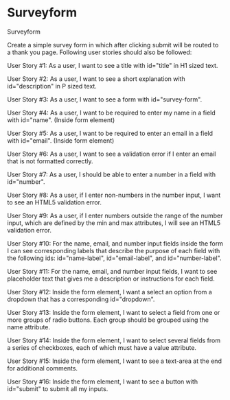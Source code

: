 # Surveyform
Surveyform
 <p>Create a simple survey form in which after clicking submit will be routed to a thank you page. Following user stories should also be followed: </p>
<p>User Story #1: As a user, I want to see a title with id="title" in H1 sized text.</p>
<p>User Story #2: As a user, I want to see a short explanation with id="description" in P sized text.</p>
<p>User Story #3: As a user, I want to see a form with id="survey-form".</p>
<p>User Story #4: As a user, I want to be required to enter my name in a field with id="name". (Inside form element)</p>
<p>User Story #5: As a user, I want to be required to enter an email in a field with id="email". (Inside form element)</p>
<p>User Story #6: As a user, I want to see a validation error if I enter an email that is not formatted correctly.</p>
<p>User Story #7: As a user, I should be able to enter a number in a field with id="number".</p>
<p>User Story #8: As a user, if I enter non-numbers in the number input, I want to see an HTML5 validation error.</p>
<p>User Story #9: As a user, if I enter numbers outside the range of the number input, which are defined by the min and max attributes, I will see an HTML5 validation error.</p>
<p>User Story #10: For the name, email, and number input fields inside the form I can see corresponding labels that describe the purpose of each field with the following ids: id="name-label", id="email-label", and id="number-label".</p>
<p>User Story #11: For the name, email, and number input fields, I want to see placeholder text that gives me a description or instructions for each field.</p>
<p>User Story #12: Inside the form element, I want a select an option from a dropdown that has a corresponding id="dropdown".</p>
<p>User Story #13: Inside the form element, I want to select a field from one or more groups of radio buttons. Each group should be grouped using the name attribute.</p>
<p>User Story #14: Inside the form element, I want to select several fields from a series of checkboxes, each of which must have a value attribute.</p>
<p>User Story #15: Inside the form element, I want to see a text-area at the end for additional comments.</p>
<p>User Story #16: Inside the form element, I want to see a button with id="submit" to submit all my inputs.</p>
